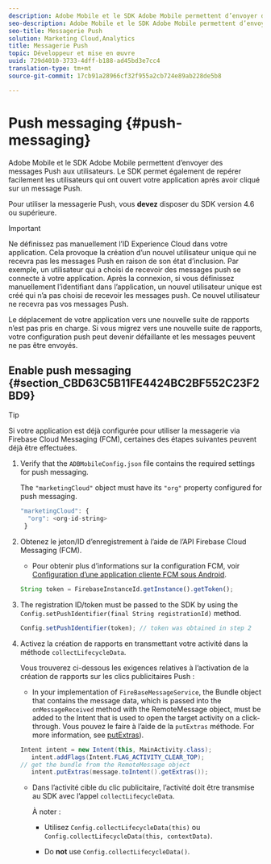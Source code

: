 ```yaml
---
description: Adobe Mobile et le SDK Adobe Mobile permettent d’envoyer des messages Push aux utilisateurs. Le SDK permet également de repérer facilement les utilisateurs qui ont ouvert votre application après avoir cliqué sur un message Push.
seo-description: Adobe Mobile et le SDK Adobe Mobile permettent d’envoyer des messages Push aux utilisateurs. Le SDK permet également de repérer facilement les utilisateurs qui ont ouvert votre application après avoir cliqué sur un message Push.
seo-title: Messagerie Push
solution: Marketing Cloud,Analytics
title: Messagerie Push
topic: Développeur et mise en œuvre
uuid: 729d4010-3733-4dff-b188-ad45bd3e7cc4
translation-type: tm+mt
source-git-commit: 17cb91a28966cf32f955a2cb724e89ab228de5b8

---
```



# Push messaging {#push-messaging}

Adobe Mobile et le SDK Adobe Mobile permettent d’envoyer des messages Push aux utilisateurs. Le SDK permet également de repérer facilement les utilisateurs qui ont ouvert votre application après avoir cliqué sur un message Push.

Pour utiliser la messagerie Push, vous **devez** disposer du SDK version 4.6 ou supérieure.

>[!IMPORTANT]
>
>Ne définissez pas manuellement l’ID Experience Cloud dans votre application. Cela provoque la création d’un nouvel utilisateur unique qui ne recevra pas les messages Push en raison de son état d’inclusion. Par exemple, un utilisateur qui a choisi de recevoir des messages push se connecte à votre application. Après la connexion, si vous définissez manuellement l’identifiant dans l’application, un nouvel utilisateur unique est créé qui n’a pas choisi de recevoir les messages push. Ce nouvel utilisateur ne recevra pas vos messages Push.
>
>Le déplacement de votre application vers une nouvelle suite de rapports n’est pas pris en charge. Si vous migrez vers une nouvelle suite de rapports, votre configuration push peut devenir défaillante et les messages peuvent ne pas être envoyés.

## Enable push messaging {#section_CBD63C5B11FE4424BC2BF552C23F2BD9}

>[!TIP]
>
>Si votre application est déjà configurée pour utiliser la messagerie via Firebase Cloud Messaging (FCM), certaines des étapes suivantes peuvent déjà être effectuées.

1. Verify that the `ADBMobileConfig.json` file contains the required settings for push messaging.

   The `"marketingCloud"` object must have its `"org"` property configured for push messaging.

   ```js
   "marketingCloud": { 
     "org": <org-id-string> 
    }
   ```

1. Obtenez le jeton/ID d’enregistrement à l’aide de l’API Firebase Cloud Messaging (FCM).

   * Pour obtenir plus d’informations sur la configuration FCM, voir [Configuration d’une application cliente FCM sous Android](https://firebase.google.com/docs/cloud-messaging/android/client).
   ```js
   String token = FirebaseInstanceId.getInstance().getToken();
   ```

1. The registration ID/token must be passed to the SDK by using the `Config.setPushIdentifier(final String registrationId)` method.

   ```js
   Config.setPushIdentifier(token); // token was obtained in step 2
   ```

1. Activez la création de rapports en transmettant votre activité dans la méthode `collectLifecycleData`.

   Vous trouverez ci-dessous les exigences relatives à l’activation de la création de rapports sur les clics publicitaires Push :

   * In your implementation of `FireBaseMessageService`, the Bundle object that contains the message data, which is passed into the `onMessageReceived` method with the RemoteMessage object, must be added to the Intent that is used to open the target activity on a click-through. Vous pouvez le faire à l’aide de la `putExtras` méthode. For more information, see [putExtras](https://developer.android.com/reference/android/content/Intent.html#putExtras(android.os.Bundle))).
   ```java
   Intent intent = new Intent(this, MainActivity.class);
      intent.addFlags(Intent.FLAG_ACTIVITY_CLEAR_TOP);
   // get the bundle from the RemoteMessage object
      intent.putExtras(message.toIntent().getExtras());
   ```

   * Dans l’activité cible du clic publicitaire, l’activité doit être transmise au SDK avec l’appel `collectLifecycleData`.

      À noter :

      * Utilisez `Config.collectLifecycleData(this)` ou `Config.collectLifecycleData(this, contextData)`.

      * Do **not** use `Config.collectLifecycleData()`.



